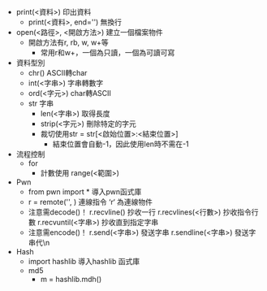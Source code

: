 - print(<資料>)
  印出資料
	- print(<資料>, end='')
	  無換行
- open(<路徑>,  <開啟方法>)
  建立一個檔案物件
	- 開啟方法有r, rb, w, w+等
		- 常用r和w+，一個為只讀，一個為可讀可寫
- 資料型別
	- chr(<ASCII>)
	  ASCII轉char
	- int(<字串>)
	  字串轉數字
	- ord(<字元>)
	  char轉ASCII
	- str 字串
		- len(<字串>)
		  取得長度
		- strip(<字元>)
		  刪除特定的字元
		- 裁切使用str = str[<啟始位置>:<結束位置>]
			- 結束位置會自動-1，因此使用len時不需在-1
- 流程控制
	- for
		- 計數使用 range(<範圍>)
- Pwn
	- from pwn import *
	  導入pwn函式庫
	- r = remote('<IP>', <Port>)
	  連線指令 ‘r‘ 為連線物件
	- 注意需decode()！
	  r.recvline() 
	  抄收一行
	  r.recvlines(<行數>)
	  抄收指令行數
	  r.recvuntil(<字串>)
	  抄收直到指定字串
	- 注意需encode()！
	  r.send(<字串>)
	  發送字串
	  r.sendline(<字串>)
	  發送字串代\\n
- Hash
	- import hashlib
	  導入hashlib 函式庫
	- md5
		- m = hashlib.mdh()